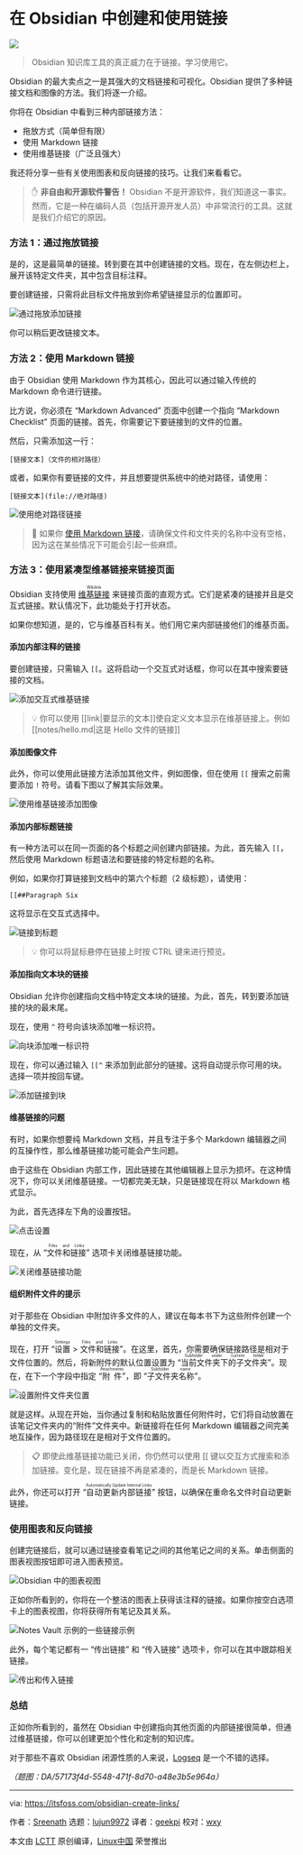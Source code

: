 [#]: subject: "Creating and Working with Links in Obsidian"
[#]: via: "https://itsfoss.com/obsidian-create-links/"
[#]: author: "Sreenath https://itsfoss.com/author/sreenath/"
[#]: collector: "lujun9972/lctt-scripts-1700446145"
[#]: translator: "geekpi"
[#]: reviewer: "wxy"
[#]: publisher: "wxy"
[#]: url: "https://linux.cn/article-16587-1.html"

在 Obsidian 中创建和使用链接
======

![][0]

> Obsidian 知识库工具的真正威力在于链接。学习使用它。

Obsidian 的最大卖点之一是其强大的文档链接和可视化。Obsidian 提供了多种链接文档和图像的方法。我们将逐一介绍。

你将在 Obsidian 中看到三种内部链接方法：

   * 拖放方式（简单但有限）
   * 使用 Markdown 链接
   * 使用维基链接（广泛且强大）

我还将分享一些有关使用图表和反向链接的技巧。让我们来看看它。

> ✋ **非自由和开源软件警告！** Obsidian 不是开源软件，我们知道这一事实。然而，它是一种在编码人员（包括开源开发人员）中非常流行的工具。这就是我们介绍它的原因。

### 方法 1：通过拖放链接

是的，这是最简单的链接。转到要在其中创建链接的文档。现在，在左侧边栏上，展开该特定文件夹，其中包含目标注释。

要创建链接，只需将此目标文件拖放到你希望链接显示的位置即可。

![通过拖放添加链接][1]

你可以稍后更改链接文本。

### 方法 2：使用 Markdown 链接

由于 Obsidian 使用 Markdown 作为其核心，因此可以通过输入传统的 Markdown 命令进行链接。

比方说，你必须在 “Markdown Advanced” 页面中创建一个指向 “Markdown Checklist” 页面的链接。首先，你需要记下要链接到的文件的位置。

然后，只需添加这一行：

```
[链接文本]（文件的相对路径）
```

或者，如果你有要链接的文件，并且想要提供系统中的绝对路径，请使用：

```
[链接文本](file://绝对路径)
```

![使用绝对路径链接][2]

> 🚧 如果你 [使用 Markdown 链接][3]，请确保文件和文件夹的名称中没有空格，因为这在某些情况下可能会引起一些麻烦。

### 方法 3：使用紧凑型维基链接来链接页面

Obsidian 支持使用 <ruby>[维基链接][4]<rt>Wikilink</rt></ruby> 来链接页面的直观方式。它们是紧凑的链接并且是交互式链接。默认情况下，此功能处于打开状态。

如果你想知道，是的，它与维基百科有关。他们用它来内部链接他们的维基页面。

#### 添加内部注释的链接

要创建链接，只需输入 `[[`。这将启动一个交互式对话框，你可以在其中搜索要链接的文档。

![添加交互式维基链接][5]

> 💡 你可以使用 [[link|要显示的文本]]使自定义文本显示在维基链接上。例如 [[notes/hello.md|这是 Hello 文件的链接]]

#### 添加图像文件

此外，你可以使用此链接方法添加其他文件，例如图像，但在使用 `[[` 搜索之前需要添加 `!` 符号。请看下图以了解其实际效果。

![使用维基链接添加图像][6]

#### 添加内部标题链接

有一种方法可以在同一页面的各个标题之间创建内部链接。为此，首先输入 `[[`，然后使用 Markdown 标题语法和要链接的特定标题的名称。

例如，如果你打算链接到文档中的第六个标题（2 级标题），请使用：

```
[[##Paragraph Six
```

这将显示在交互式选择中。

![链接到标题][7]

> 💡 你可以将鼠标悬停在链接上时按 CTRL 键来进行预览。

#### 添加指向文本块的链接

Obsidian 允许你创建指向文档中特定文本块的链接。为此，首先，转到要添加链接的块的最末尾。

现在，使用 `^` 符号向该块添加唯一标识符。

![向块添加唯一标识符][8]

现在，你可以通过输入 `[[^` 来添加到此部分的链接。这将自动提示你可用的块。选择一项并按回车键。

![添加链接到块][9]

#### 维基链接的问题

有时，如果你想要纯 Markdown 文档，并且专注于多个 Markdown 编辑器之间的互操作性，那么维基链接功能可能会产生问题。

由于这些在 Obsidian 内部工作，因此链接在其他编辑器上显示为损坏。在这种情况下，你可以关闭维基链接。一切都完美无缺，只是链接现在将以 Markdown 格式显示。

为此，首先选择左下角的设置按钮。

![点击设置][10]

现在，从 “<ruby>文件和链接<rt>Files and Links</rt></ruby>” 选项卡关闭维基链接功能。

![关闭维基链接功能][11]

#### 组织附件文件的提示

对于那些在 Obsidian 中附加许多文件的人，建议在每本书下为这些附件创建一个单独的文件夹。

现在，打开 “<ruby>设置<rt>Settings</rt></ruby> > <ruby>文件和链接<rt>Files and Links</rt></ruby>”。在这里，首先，你需要确保链接路径是相对于文件位置的。然后，将新附件的默认位置设置为 “<ruby>当前文件夹下的子文件夹<rt>Subfolder under current folder</rt></ruby>”。现在，在下一个字段中指定 “<ruby>附件<rt>Attachments</rt></ruby>”，即 “<ruby>子文件夹名称<rt>Subfolder name</rt></ruby>”。

![设置附件文件夹位置][12]

就是这样。从现在开始，当你通过复制和粘贴放置任何附件时，它们将自动放置在该笔记文件夹内的“附件”文件夹中。新链接将在任何 Markdown 编辑器之间完美地互操作，因为路径现在是相对于文件位置的。

> 📋 即使此维基链接功能已关闭，你仍然可以使用 [[ 键以交互方式搜索和添加链接。变化是，现在链接不再是紧凑的，而是长 Markdown 链接。

此外，你还可以打开 “<ruby>自动更新内部链接<rt>Automatically Update Internal Links</rt></ruby>” 按钮，以确保在重命名文件时自动更新链接。

### 使用图表和反向链接

创建完链接后，就可以通过链接查看笔记之间的其他笔记之间的关系。单击侧面的图表视图按钮即可进入图表预览。

![Obsidian 中的图表视图][13]

正如你所看到的，你将在一个整洁的图表上获得该注释的链接。如果你按空白选项卡上的图表视图，你将获得所有笔记及其关系。

![Notes Vault 示例的一些链接示例][14]

此外，每个笔记都有一 “传出链接” 和 “传入链接” 选项卡，你可以在其中跟踪相关链接。

![传出和传入链接][15]

### 总结

正如你所看到的，虽然在 Obsidian 中创建指向其他页面的内部链接很简单，但通过维基链接，你可以创建更加个性化和定制的知识库。

对于那些不喜欢 Obsidian 闭源性质的人来说，[Logseq][16] 是一个不错的选择。

*（题图：DA/57173f4d-5548-471f-8d70-a48e3b5e964a）*

--------------------------------------------------------------------------------

via: https://itsfoss.com/obsidian-create-links/

作者：[Sreenath][a]
选题：[lujun9972][b]
译者：[geekpi](https://github.com/geekpi)
校对：[wxy](https://github.com/wxy)

本文由 [LCTT](https://github.com/LCTT/TranslateProject) 原创编译，[Linux中国](https://linux.cn/) 荣誉推出

[a]: https://itsfoss.com/author/sreenath/
[b]: https://github.com/lujun9972
[1]: https://itsfoss.com/content/images/2023/12/link-by-drag-and-drop.gif
[2]: https://itsfoss.com/content/images/2023/12/linking-using-absolute-path.png
[3]: https://itsfoss.com/markdown-links/
[4]: https://en.wikipedia.org/wiki/Help:Link
[5]: https://itsfoss.com/content/images/2023/12/add-interactive-wikilinks.gif
[6]: https://itsfoss.com/content/images/2023/12/add-image-using-wikilinks.gif
[7]: https://itsfoss.com/content/images/2023/12/Link-to-heading-1.gif
[8]: https://itsfoss.com/content/images/2023/12/Add-unique-identifier-to-a-block.png
[9]: https://itsfoss.com/content/images/2023/12/your-block-link.gif
[10]: https://itsfoss.com/content/images/2023/12/click-on-settings-button-in-obsidian.png
[11]: https://itsfoss.com/content/images/2023/12/turn-off-the-wikilink-feature.png
[12]: https://itsfoss.com/content/images/2023/12/set-attachment-folder-location-and-other-settings-1.png
[13]: https://itsfoss.com/content/images/2023/12/graph-view-in-obsidian.png
[14]: https://itsfoss.com/content/images/2023/12/part-of-a-graph-view.png
[15]: https://itsfoss.com/content/images/2023/12/Links-out-and-in.png
[16]: https://itsfoss.com/logseq/
[17]: https://itsfoss.com/content/images/size/w256h256/2022/12/android-chrome-192x192.png
[0]: https://img.linux.net.cn/data/attachment/album/202401/27/095314xdbbtbjek22bbm8r.jpg